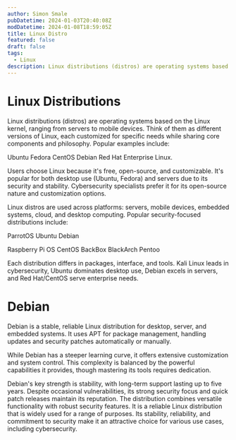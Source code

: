 ```yaml
---
author: Simon Smale
pubDatetime: 2024-01-03T20:40:08Z
modDatetime: 2024-01-08T18:59:05Z
title: Linux Distro
featured: false
draft: false
tags:
  - Linux
description: Linux distributions (distros) are operating systems based on the Linux kernel, ranging from servers to mobile devices. Think of them as different versions of Linux, each customized for specific needs while sharing core components and philosophy.
---
```


# Linux Distributions

Linux distributions (distros) are operating systems based on the Linux kernel, ranging from servers to mobile devices. Think of them as different versions of Linux, each customized for specific needs while sharing core components and philosophy. Popular examples include:

Ubuntu
Fedora
CentOS
Debian
Red Hat Enterprise Linux.

Users choose Linux because it's free, open-source, and customizable. It's popular for both desktop use (Ubuntu, Fedora) and servers due to its security and stability. Cybersecurity specialists prefer it for its open-source nature and customization options.

Linux distros are used across platforms: servers, mobile devices, embedded systems, cloud, and desktop computing. Popular security-focused distributions include:

ParrotOS Ubuntu Debian

Raspberry Pi OS CentOS BackBox
BlackArch Pentoo

Each distribution differs in packages, interface, and tools. Kali Linux leads in cybersecurity, Ubuntu dominates desktop use, Debian excels in servers, and Red Hat/CentOS serve enterprise needs.

# Debian

Debian is a stable, reliable Linux distribution for desktop, server, and embedded systems. It uses APT for package management, handling updates and security patches automatically or manually.

While Debian has a steeper learning curve, it offers extensive customization and system control. This complexity is balanced by the powerful capabilities it provides, though mastering its tools requires dedication.

Debian's key strength is stability, with long-term support lasting up to five years. Despite occasional vulnerabilities, its strong security focus and quick patch releases maintain its reputation. The distribution combines versatile functionality with robust security features. It is a reliable Linux distribution that is widely used for a range of purposes. Its stability, reliability, and commitment to security make it an attractive choice for various use cases, including cybersecurity. 